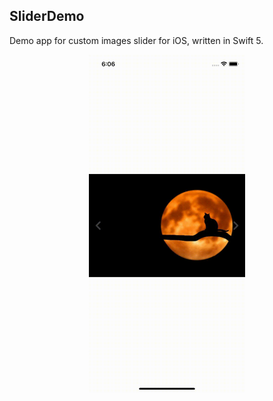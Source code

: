 ## SliderDemo
Demo app for custom images slider for iOS, written in Swift 5.
<div align="center"><img src="https://raw.githubusercontent.com/ahmdmhasn/SliderDemo/master/AppGif.gif" width="250"></div>

